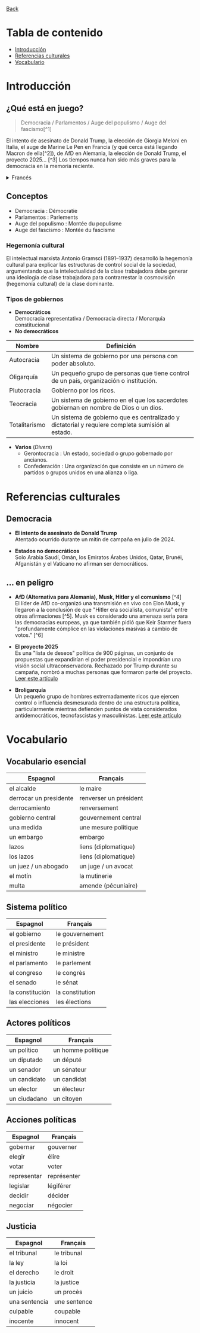[Back](../README.md)

# Tabla de contenido

* [Introducción](#introducción)
* [Referencias culturales](#referencias-culturales)
* [Vocabulario](#vocabulario)

# Introducción

## ¿Qué está en juego?

> Democracia / Parlamentos / Auge del populismo / Auge del fascismo[^1]

El intento de asesinato de Donald Trump, la elección de Giorgia Meloni en Italia, el auge de Marine Le Pen en Francia (y qué cerca está llegando Macron de ella[^2]), de AfD en Alemania, la elección de Donald Trump, el proyecto 2025... [^3] Los tiempos nunca han sido más graves para la democracia en la memoria reciente.

<details>
<summary>Francés</summary>

La tentative d'assassinat de Donald Trump, l'élection de Giorgia Meloni en Italie, la montée de Marine Le Pen en France (et comme Macron se rapproche d'elle[^2]), de l'AfD en Allemagne, l'élection de Donald Trump, le projet 2025... [^3] Les temps n'ont jamais été plus graves pour la démocratie dans la mémoire récente.

</details>

## Conceptos

* Democracia : Démocratie
* Parlamentos : Parlements
* Auge del populismo : Montée du populisme
* Auge del fascismo : Montée du fascisme

### Hegemonía cultural

El intelectual marxista Antonio Gramsci (1891–1937) desarrolló la hegemonía cultural para explicar las estructuras de control social de la sociedad, argumentando que la intelectualidad de la clase trabajadora debe generar una ideología de clase trabajadora para contrarrestar la cosmovisión (hegemonía cultural) de la clase dominante.

### Tipos de gobiernos

* **Democráticos**  
Democracia representativa / Democracia directa / Monarquía constitucional
* **No democráticos**  

| Nombre | Definición |
| - | - |
| Autocracia | Un sistema de gobierno por una persona con poder absoluto. |
| Oligarquía | Un pequeño grupo de personas que tiene control de un país, organización o institución. |
| Plutocracia | Gobierno por los ricos. |
| Teocracia | Un sistema de gobierno en el que los sacerdotes gobiernan en nombre de Dios o un dios. |
| Totalitarismo | Un sistema de gobierno que es centralizado y dictatorial y requiere completa sumisión al estado. |

* **Varios** (*Divers*)  
  * Gerontocracia : Un estado, sociedad o grupo gobernado por ancianos.
  * Confederación : Una organización que consiste en un número de partidos o grupos unidos en una alianza o liga.

# Referencias culturales

## Democracia

* **El intento de asesinato de Donald Trump**  
Atentado ocurrido durante un mitin de campaña en julio de 2024.

* **Estados no democráticos**  
Solo Arabia Saudí, Omán, los Emiratos Árabes Unidos, Qatar, Brunéi, Afganistán y el Vaticano no afirman ser democráticos.

## ... en peligro

* **AfD (Alternativa para Alemania), Musk, Hitler y el comunismo** [^4]  
El líder de AfD co-organizó una transmisión en vivo con Elon Musk, y llegaron a la conclusión de que "Hitler era socialista, comunista" entre otras afirmaciones [^5]. Musk es considerado una amenaza seria para las democracias europeas, ya que también pidió que Keir Starmer fuera "profundamente cómplice en las violaciones masivas a cambio de votos." [^6]

* **El proyecto 2025**  
Es una "lista de deseos" política de 900 páginas, un conjunto de propuestas que expandirían el poder presidencial e impondrían una visión social ultraconservadora. Rechazado por Trump durante su campaña, nombró a muchas personas que formaron parte del proyecto. [Leer este artículo](https://www.bbc.com/news/articles/c977njnvq2do)

* **Broligarquía**  
Un pequeño grupo de hombres extremadamente ricos que ejercen control o influencia desmesurada dentro de una estructura política, particularmente mientras defienden puntos de vista considerados antidemocráticos, tecnofascistas y masculinistas. [Leer este artículo](https://www.theguardian.com/commentisfree/2024/dec/28/bro-culture-trump)

# Vocabulario

## Vocabulario esencial

| Espagnol | Français |
|----------|----------|
| el alcalde | le maire |
| derrocar un presidente | renverser un président |
| derrocamiento | renversement |
| gobierno central | gouvernement central |
| una medida | une mesure politique |
| un embargo | embargo |
| lazos | liens (diplomatique) |
| los lazos | liens (diplomatique) |
| un juez / un abogado | un juge / un avocat |
| el motín | la mutinerie |
| multa | amende (pécuniaire) |

## Sistema político

| Espagnol | Français |
|----------|----------|
| el gobierno | le gouvernement |
| el presidente | le président |
| el ministro | le ministre |
| el parlamento | le parlement |
| el congreso | le congrès |
| el senado | le sénat |
| la constitución | la constitution |
| las elecciones | les élections |

## Actores políticos

| Espagnol | Français |
|----------|----------|
| un político | un homme politique |
| un diputado | un député |
| un senador | un sénateur |
| un candidato | un candidat |
| un elector | un électeur |
| un ciudadano | un citoyen |

## Acciones políticas

| Espagnol | Français |
|----------|----------|
| gobernar | gouverner |
| elegir | élire |
| votar | voter |
| representar | représenter |
| legislar | légiférer |
| decidir | décider |
| negociar | négocier |

## Justicia

| Espagnol | Français |
|----------|----------|
| el tribunal | le tribunal |
| la ley | la loi |
| el derecho | le droit |
| la justicia | la justice |
| un juicio | un procès |
| una sentencia | une sentence |
| culpable | coupable |
| inocente | innocent |
